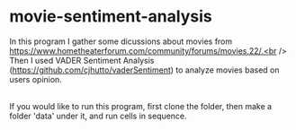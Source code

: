 # movie-sentiment-analysis
In this program I gather some dicussions about movies from https://www.hometheaterforum.com/community/forums/movies.22/.<br />
Then I used VADER Sentiment Analysis (https://github.com/cjhutto/vaderSentiment) to analyze movies based on users opinion.<br /></br>

If you would like to run this program, first clone the folder, then make a folder 'data' under it, and run cells in sequence.
